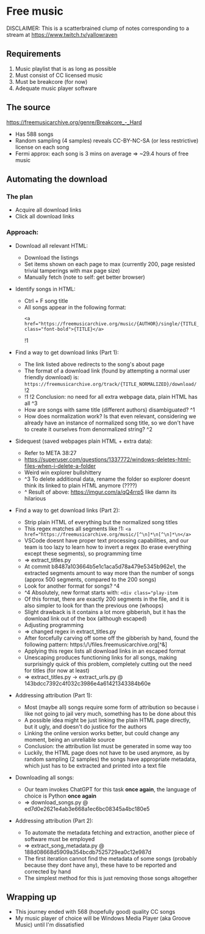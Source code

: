 # Free music

DISCLAIMER: This is a scatterbrained clump of notes corresponding to a stream at https://www.twitch.tv/yallowraven

## Requirements
1. Music playlist that is as long as possible
2. Must consist of CC licensed music
3. Must be breakcore (for now)
4. Adequate music player software

## The source
https://freemusicarchive.org/genre/Breakcore_-_Hard
- Has 588 songs
- Random sampling (4 samples) reveals CC-BY-NC-SA (or less restrictive) license on each song
- Fermi approx: each song is 3 mins on average => ~29.4 hours of free music


## Automating the download
### The plan
- Acquire all download links
- Click all download links

### Approach:
- Download all relevant HTML:
    - Download the listings
    - Set items shown on each page to max (currently 200, page resisted trivial tamperings with max page size)
    - Manually fetch (note to self: get better browser)
- Identify songs in HTML:
    - Ctrl + F song title
    - All songs appear in the following format: 
        ```
        <a href="https://freemusicarchive.org/music/{AUTHOR}/single/{TITLE_NORMALIZED}/" class="font-bold">{TITLE}</a>
        ``` 
        !1
    
- Find a way to get download links (Part 1):
    - The link listed above redirects to the song's about page
    - The format of a download link (found by attempting a normal user friendly download) is: ```https://freemusicarchive.org/track/{TITLE_NORMALIZED}/download/``` !2
    - !1 !2 Conclusion: no need for all extra webpage data, plain HTML has all ^3
    - How are songs with same title (different authors) disambiguated? ^1 
    - How does normalization work? Is that even relevant, considering we already have an instance of normalized song title, so we don't have to create it ourselves from denormalized string? ^2

- Sidequest (saved webpages plain HTML + extra data):
    - Refer to META 38:27
    - https://superuser.com/questions/1337772/windows-deletes-html-files-when-i-delete-a-folder
    - Weird win explorer bullshittery
    - ^3 To delete additional data, rename the folder so explorer doesnt think its linked to plain HTML anymore (????)
    - ^ Result of above: https://imgur.com/a/qQ4rrp5 like damn its hilarious

- Find a way to get download links (Part 2):
    - Strip plain HTML of everything but the normalized song titles
    - This regex matches all segments like !1: ```<a href="https://freemusicarchive.org/music/[^\n]*\n[^\n]*\n</a>```
    - VSCode doesnt have proper text processing capabilities, and our team is too lazy to learn how to invert a regex (to erase everything except these segments), so programming time
    - => extract_titles.py
    - At commit b8487a103664b5e1c1aca5d78a479e5345b962e1, the extracted segments amount to way more than the number of songs (approx 500 segments, compared to the 200 songs)
    - Look for another format for songs? ^4
    - ^4 Absolutely, new format starts with: ```<div class="play-item```
    - Of this format, there are exactly 200 segments in the file, and it is also simpler to look for than the previous one (whoops)
    - Slight drawback is it contains a lot more gibberish, but it has the download link out of the box (although escaped)
    - Adjusting programming
    - => changed regex in extract_titles.py
    - After forcefully carving off some off the gibberish by hand, found the following pattern: https:\\/\\/files.freemusicarchive.org[^&]
    - Applying this regex lists all download links in an escaped format
    - Unescaping produces functioning links for all songs, making surprisingly quick of this problem, completely cutting out the need for titles (for now at least)
    - => extract_titles.py -> extract_urls.py @ 143bdcc7392c4f032c3986e4a61421343384b60e

- Addressing attribution (Part 1):
    - Most (maybe all) songs require some form of attribution so because i like not going to jail very much, something has to be done about this
    - A possible idea might be just linking the plain HTML page directly, but it ugly, and doesn't do justice for the authors
    - Linking the online version works better, but could change any moment, being an unreliable source
    - Conclusion: the attribution list must be generated in some way too
    - Luckily, the HTML page does not have to be used anymore, as by random sampling (2 samples) the songs have appropriate metadata, which just has to be extracted and printed into a text file

- Downloading all songs:
    - Our team invokes ChatGPT for this task **once again**, the language of choice is Python **once again**
    - => download_songs.py @ ed7d0e2621e4ab3e668a1ec6bc08345a4bc180e5

- Addressing attribution (Part 2):
    - To automate the metadata fetching and extraction, another piece of software must be employed
    - => extract_song_metadata.py @ 188d08668d5909a354bcdb7525729ea0c12e987d
    - The first iteration cannot find the metadata of some songs (probably because they dont have any), these have to be reported and corrected by hand
    - The simplest method for this is just removing those songs altogether

## Wrapping up
- This journey ended with 568 (hopefully good) quality CC songs
- My music player of choice will be Windows Media Player (aka Groove Music) until I'm dissatisfied
